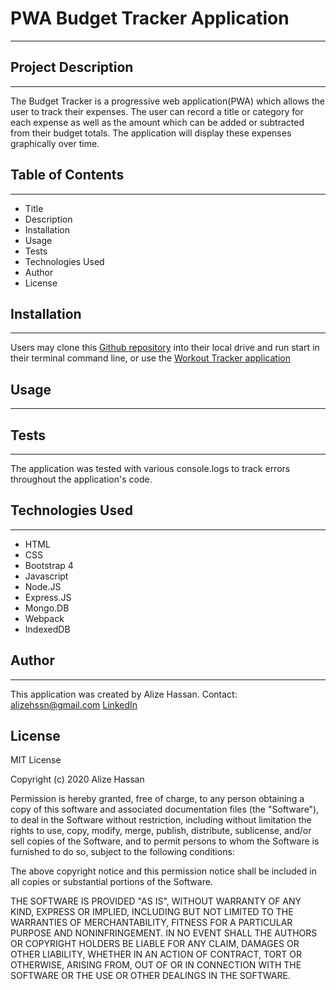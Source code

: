 # PWA Budget Tracker Application
***

## Project Description
***
The Budget Tracker is a progressive web application(PWA) which allows the user to track their expenses. The user can record a title or category for each expense as well as the amount which can be added or subtracted from their budget totals. The application will display these expenses graphically over time.


## Table of Contents
***
* Title
* Description
* Installation
* Usage
* Tests
* Technologies Used
* Author
* License

## Installation
***
Users may clone this [Github repository](https://github.com/alizehssn/Budget-Tracker) into their local drive and run start in their terminal command line,
 or use the [Workout Tracker application]()

 ## Usage
 ***
 

 ## Tests
 ***
 The application was tested with various console.logs to track errors throughout the application's code.

 ## Technologies Used
 ***

 * HTML         
 * CSS
 * Bootstrap 4
 * Javascript
 * Node.JS
 * Express.JS
 * Mongo.DB
 * Webpack
 * IndexedDB

 ## Author
 ***
This application was created by Alize Hassan. 
Contact: 
[alizehssn@gmail.com](alizehassan@gmail.com)
[LinkedIn](https://www.linkedin.com/in/alize-hassan/)

## License
MIT License

Copyright (c) 2020 Alize Hassan

Permission is hereby granted, free of charge, to any person obtaining a copy
of this software and associated documentation files (the "Software"), to deal
in the Software without restriction, including without limitation the rights
to use, copy, modify, merge, publish, distribute, sublicense, and/or sell
copies of the Software, and to permit persons to whom the Software is
furnished to do so, subject to the following conditions:

The above copyright notice and this permission notice shall be included in all
copies or substantial portions of the Software.

THE SOFTWARE IS PROVIDED "AS IS", WITHOUT WARRANTY OF ANY KIND, EXPRESS OR
IMPLIED, INCLUDING BUT NOT LIMITED TO THE WARRANTIES OF MERCHANTABILITY,
FITNESS FOR A PARTICULAR PURPOSE AND NONINFRINGEMENT. IN NO EVENT SHALL THE
AUTHORS OR COPYRIGHT HOLDERS BE LIABLE FOR ANY CLAIM, DAMAGES OR OTHER
LIABILITY, WHETHER IN AN ACTION OF CONTRACT, TORT OR OTHERWISE, ARISING FROM,
OUT OF OR IN CONNECTION WITH THE SOFTWARE OR THE USE OR OTHER DEALINGS IN THE
SOFTWARE.





